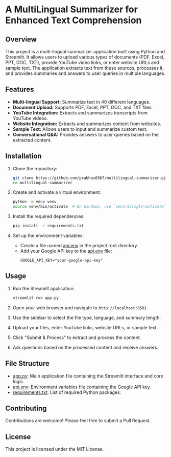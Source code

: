 # A MultiLingual Summarizer for Enhanced Text Comprehension

## Overview

This project is a multi-lingual summarizer application built using Python and Streamlit. It allows users to upload various types of documents (PDF, Excel, PPT, DOC, TXT), provide YouTube video links, or enter website URLs and sample text. The application extracts text from these sources, processes it, and provides summaries and answers to user queries in multiple languages.

## Features

- **Multi-lingual Support:** Summarize text in 40 different languages.
- **Document Upload:** Supports PDF, Excel, PPT, DOC, and TXT files.
- **YouTube Integration:** Extracts and summarizes transcripts from YouTube videos.
- **Website Integration:** Extracts and summarizes content from websites.
- **Sample Text:** Allows users to input and summarize custom text.
- **Conversational Q&A:** Provides answers to user queries based on the extracted content.

## Installation

1. Clone the repository:
    ```sh
    git clone https://github.com/prabhas6567/multilingual-summarizer.git
    cd multilingual-summarizer
    ```

2. Create and activate a virtual environment:
    ```sh
    python -m venv venv
    source venv/bin/activate  # On Windows, use `venv\Scripts\activate`
    ```

3. Install the required dependencies:
    ```sh
    pip install -r requirements.txt
    ```

4. Set up the environment variables:
    - Create a file named [api.env](http://_vscodecontentref_/0) in the project root directory.
    - Add your Google API key to the [api.env](http://_vscodecontentref_/1) file:
        ```plaintext
        GOOGLE_API_KEY="your-google-api-key"
        ```

## Usage

1. Run the Streamlit application:
    ```sh
    streamlit run app.py
    ```

2. Open your web browser and navigate to `http://localhost:8501`.

3. Use the sidebar to select the file type, language, and summary length.

4. Upload your files, enter YouTube links, website URLs, or sample text.

5. Click "Submit & Process" to extract and process the content.

6. Ask questions based on the processed content and receive answers.

## File Structure

- [app.py](http://_vscodecontentref_/2): Main application file containing the Streamlit interface and core logic.
- [api.env](http://_vscodecontentref_/3): Environment variables file containing the Google API key.
- [requirements.txt](http://_vscodecontentref_/4): List of required Python packages.

## Contributing

Contributions are welcome! Please feel free to submit a Pull Request.

## License

This project is licensed under the MIT License.